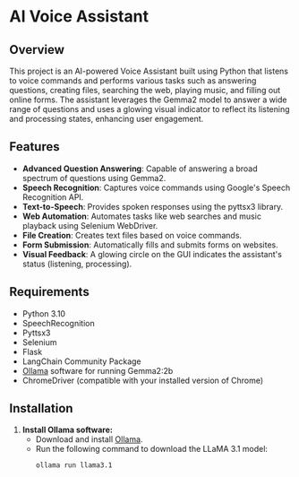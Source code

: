 # AI Voice Assistant

## Overview
This project is an AI-powered Voice Assistant built using Python that listens to voice commands and performs various tasks such as answering questions, creating files, searching the web, playing music, and filling out online forms. The assistant leverages the Gemma2 model to answer a wide range of questions and uses a glowing visual indicator to reflect its listening and processing states, enhancing user engagement.

## Features
- **Advanced Question Answering**: Capable of answering a broad spectrum of questions using Gemma2.
- **Speech Recognition**: Captures voice commands using Google's Speech Recognition API.
- **Text-to-Speech**: Provides spoken responses using the pyttsx3 library.
- **Web Automation**: Automates tasks like web searches and music playback using Selenium WebDriver.
- **File Creation**: Creates text files based on voice commands.
- **Form Submission**: Automatically fills and submits forms on websites.
- **Visual Feedback**: A glowing circle on the GUI indicates the assistant's status (listening, processing).

## Requirements
- Python 3.10
- SpeechRecognition
- Pyttsx3
- Selenium
- Flask
- LangChain Community Package
- [Ollama](https://ollama.com) software for running Gemma2:2b
- ChromeDriver (compatible with your installed version of Chrome)

## Installation
1. **Install Ollama software:**
   - Download and install [Ollama](https://ollama.com).
   - Run the following command to download the LLaMA 3.1 model:
     ```bash
     ollama run llama3.1
     ```

